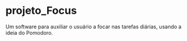 # projeto_Focus
Um software para auxiliar o usuário a focar nas tarefas diárias, usando a ideia do Pomodoro.
